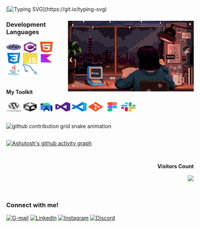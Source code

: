 [![Typing SVG](https://readme-typing-svg.herokuapp.com/?weight=200&&size=25&pause=1000&color=6B378E&random=false&width=524&lines=Hey,+My+name+is+Kaio+Novaes;I'm+22+years+old;I+am+from+Maceio,+AL+and+Study+Computer+Science;Be+Welcome!)](https://git.io/typing-svg) 

<div height="190px">
  <img align="right" alt="" height="190px" src="./src/study.gif">
  <h3 align="left"> Development Languages </h3>
  <div align="left">
    <img align="center" alt="Kaio-PHP" height="30" width="40" src="https://raw.githubusercontent.com/devicons/devicon/master/icons/php/php-original.svg" >
    <img align="center" alt="Kaio-Csharp" height="30" width="40" src="https://raw.githubusercontent.com/devicons/devicon/master/icons/csharp/csharp-original.svg">
    <img align="center" alt="Kaio-HTML" height="30" width="40" src="https://raw.githubusercontent.com/devicons/devicon/master/icons/html5/html5-original.svg">
    <img align="center" alt="Kaio-CSS" height="30" width="40" src="https://raw.githubusercontent.com/devicons/devicon/master/icons/css3/css3-original.svg">
    <img align="center" alt="Kaio-Js" height="30" width="40" src="https://raw.githubusercontent.com/devicons/devicon/master/icons/javascript/javascript-plain.svg">
    <img align="center" alt="Kaio-Kotlin" height="30" width="40" src="https://raw.githubusercontent.com/devicons/devicon/master/icons/kotlin/kotlin-original.svg">
    <img align="center" alt="Kaio-Java" height="30" width="40" src="https://raw.githubusercontent.com/devicons/devicon/master/icons/java/java-original.svg">
    <img align="center" alt="Kaio-Java" height="30" width="40" src="https://raw.githubusercontent.com/devicons/devicon/master/icons/mysql/mysql-original.svg">
  </div>
  <div style="display: inline_block"><br>
    <h4 align="left"> My Toolkit </h3>
    <img align="center" alt="Kaio-WordPress" height="25" width="40" src="https://raw.githubusercontent.com/devicons/devicon/master/icons/wordpress/wordpress-original.svg">
    <img align="center" alt="Kaio-Unity" height="25" width="40" src="https://raw.githubusercontent.com/devicons/devicon/master/icons/unity/unity-original.svg">
    <img align="center" alt="Kaio-AndroidStudio" height="25" width="40" src="https://raw.githubusercontent.com/devicons/devicon/master/icons/androidstudio/androidstudio-original.svg">
    <img align="center" alt="Kaio-VisualStudio" height="25" width="40" src="https://raw.githubusercontent.com/devicons/devicon/master/icons/visualstudio/visualstudio-plain.svg">
    <img align="center" alt="Kaio-Vscode" height="25" width="40" src="https://raw.githubusercontent.com/devicons/devicon/master/icons/vscode/vscode-original.svg">
    <img align="center" alt="Kaio-Git" height="25" width="40" src="https://raw.githubusercontent.com/devicons/devicon/master/icons/git/git-original.svg">
    <img align="center" alt="Kaio-Figma" height="25" width="40" src="https://raw.githubusercontent.com/devicons/devicon/master/icons/figma/figma-original.svg">
    <img align="center" alt="Kaio-Slack" height="25" width="40" src="https://raw.githubusercontent.com/devicons/devicon/master/icons/slack/slack-original.svg">
  </div>
</div>

  ##
  
<picture align="center">
  <source media="(prefers-color-scheme: dark)" srcset="https://raw.githubusercontent.com/KaioNovaes/KaioNovaes/output/github-contribution-grid-snake-dark.svg">
  <source media="(prefers-color-scheme: light)" srcset="https://raw.githubusercontent.com/KaioNovaes/KaioNovaes/output/github-contribution-grid-snake-dark.svg">
  <img align="center" alt="github contribution grid snake animation" src="https://raw.githubusercontent.com/KaioNovaes/KaioNovaes/output/github-contribution-grid-  snake.svg">
</picture>

  ##
  
[![Ashutosh's github activity graph](https://github-readme-activity-graph.vercel.app/graph?username=KaioNovaes&bg_color=000000&color=6B378E&line=6B378E&point=3C6D9A&area=true&hide_border=true)](https://github.com/ashutosh00710/github-readme-activity-graph)   

<div>
  <div align="right">
    <br>
      <p><b>Visitors Count</b></p>  
      <p><img align="center" src="https://profile-counter.glitch.me/{KaioNovaes}/count.svg" /></p> 
    <br>
  </div>
  
  <h3 align="left">Connect with me!</h3>
  
  [![G-mail](https://img.shields.io/badge/-Gmail-000?style=for-the-badge&logo=gmail&logoColor=6B378E&color:FFF)](mailto:kaionicollas1515@gmail.com)
  [![LinkedIn](https://img.shields.io/badge/-LinkedIn-000?style=for-the-badge&logo=linkedin&logoColor=6B378E&color:FFF)](https://www.linkedin.com/in/mari4souza/)
  [![Instagram](https://img.shields.io/badge/-Instagram-000?style=for-the-badge&logo=instagram&logoColor=6B378E&color:FFF)](https://www.instagram.com/kaionovaees/)
  [![Discord](https://img.shields.io/badge/-Discord-000?style=for-the-badge&logo=discord&logoColor=6B378E&color:FFF)](https://discord.gg/KetQwDGd)

</div>

